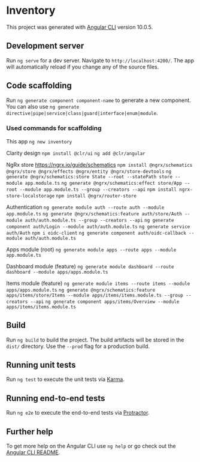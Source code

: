 # Inventory

This project was generated with [Angular CLI](https://github.com/angular/angular-cli) version 10.0.5.

## Development server

Run `ng serve` for a dev server. Navigate to `http://localhost:4200/`. The app will automatically reload if you change any of the source files.

## Code scaffolding

Run `ng generate component component-name` to generate a new component. You can also use `ng generate directive|pipe|service|class|guard|interface|enum|module`.

### Used commands for scaffolding

This app
`ng new inventory`

Clarity design
`npm install @clr/ui`
`ng add @clr/angular`

NgRx store
https://ngrx.io/guide/schematics
`npm install @ngrx/schematics @ngrx/store @ngrx/effects @ngrx/entity @ngrx/store-devtools`
`ng generate @ngrx/schematics:store State --root --statePath store --module app.module.ts`
`ng generate @ngrx/schematics:effect store/App --root --module app.module.ts --group --creators --api`
`npm install ngrx-store-localstorage`
`npm install @ngrx/router-store`

Authentication
`ng generate module auth --route auth --module app.module.ts`
`ng generate @ngrx/schematics:feature auth/store/Auth --module auth/auth.module.ts --group --creators --api`
`ng generate component auth/Login --module auth/auth.module.ts`
`ng generate service auth/Auth`
`npm i oidc-client`
`ng generate component auth/oidc-callback --module auth/auth.module.ts`

Apps module (root)
`ng generate module apps --route apps --module app.module.ts`

Dashboard module (feature)
`ng generate module dashboard --route dashboard --module apps/apps.module.ts`

Items module (feature)
`ng generate module items --route items --module apps/apps.module.ts`
`ng generate @ngrx/schematics:feature apps/items/store/Items --module apps/items/items.module.ts --group --creators --api`
`ng generate component apps/items/Overview --module apps/items/items.module.ts`

## Build

Run `ng build` to build the project. The build artifacts will be stored in the `dist/` directory. Use the `--prod` flag for a production build.

## Running unit tests

Run `ng test` to execute the unit tests via [Karma](https://karma-runner.github.io).

## Running end-to-end tests

Run `ng e2e` to execute the end-to-end tests via [Protractor](http://www.protractortest.org/).

## Further help

To get more help on the Angular CLI use `ng help` or go check out the [Angular CLI README](https://github.com/angular/angular-cli/blob/master/README.md).

